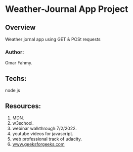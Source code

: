 # Weather-Journal App Project

## Overview
Weather jornal app using GET & POSt requests 

### Author:
Omar Fahmy.

## Techs:
node js


## Resources:
1. MDN.
2. w3school.
3. webinar walkthrough 7/2/2022.
4. youtube videos for javascript.
5. web professional track of udacity.
6. www.geeksforgeeks.com
